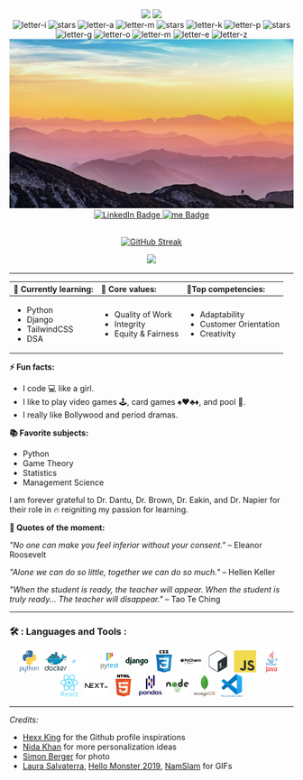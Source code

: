<div id="hello-world" align="center">
    <img src="https://media.giphy.com/media/kDkUNHvbB6vjqeWSyp/giphy.gif" width="50px">
    <img src="https://media.giphy.com/media/lnsTFyT6wUzItXsUV5/giphy.gif" width="50px">
</div>

<div id="i-am-kpgomez" align="center">
    <img src="https://media.giphy.com/media/v1.Y2lkPTc5MGI3NjExZjYyd3VybnF5dmNlNDVqMHFyM3MweGdrNGFreHZrcHFpNmcxemRtbyZlcD12MV9pbnRlcm5hbF9naWZfYnlfaWQmY3Q9dHM/pducGLmEuVdaDJOK0U/giphy.gif" alt="letter-i" width="50px">
    <img src="https://media.giphy.com/media/qYBj58jCwgW7f4Jpaz/giphy.gif" alt="stars" width="20px">
    <img src="https://media.giphy.com/media/v1.Y2lkPTc5MGI3NjExY3F2aGt5a2ltZXllMzZpZnpyMzlseWpjMHNucjRkeXl2bjU0ajVpNCZlcD12MV9pbnRlcm5hbF9naWZfYnlfaWQmY3Q9dHM/JVaAdjZIRNSWf9sSjP/giphy.gif" alt="letter-a" width="50px">
    <img src="https://media.giphy.com/media/v1.Y2lkPTc5MGI3NjExbjFuM3Ayb2dnYTU3MG5idTRybHR0anR1dXJ3YWdhbnJyb3F5b3VtMiZlcD12MV9pbnRlcm5hbF9naWZfYnlfaWQmY3Q9dHM/Ufolh1TYxtAnYhs4RO/giphy.gif" alt="letter-m" width="50px">
    <img src="https://media.giphy.com/media/qYBj58jCwgW7f4Jpaz/giphy.gif" alt="stars" width="20px">
    <img src="https://media.giphy.com/media/v1.Y2lkPTc5MGI3NjExZzFwZ3g1enowdXF6ZjZxZWgyZzgyMXJ1YjM2ZGw4c3N2amkyOW9keCZlcD12MV9pbnRlcm5hbF9naWZfYnlfaWQmY3Q9dHM/sYMJdVB4XNPUKO2zv8/giphy.gif" alt="letter-k" width="50px">
    <img src="https://media.giphy.com/media/v1.Y2lkPTc5MGI3NjExdXJlc2lkNjVtaGgyamZ3ZTljM3RsM2V6Z3czNGFldjFvYjhpeWI3biZlcD12MV9pbnRlcm5hbF9naWZfYnlfaWQmY3Q9dHM/7v0CUZRGyalwyQ28lj/giphy.gif" alt="letter-p" width="50px">
    <img src="https://media.giphy.com/media/qYBj58jCwgW7f4Jpaz/giphy.gif" alt="stars" width="20px">
    <img src="https://media.giphy.com/media/v1.Y2lkPTc5MGI3NjExbjF3dDlwN25oOWdqOTZkYnFuc3FyeGJmNGJ4aHd3bGlncWNscng4dCZlcD12MV9pbnRlcm5hbF9naWZfYnlfaWQmY3Q9dHM/GSiZ8JtN26IGj2tkDY/giphy.gif" alt="letter-g" width="50px">
    <img src="https://media.giphy.com/media/v1.Y2lkPTc5MGI3NjExazlmMjh2bmQyMXdrZTBkM2d0MWZkNWQ2dXloZmpjZjNyNTNmMGxzNiZlcD12MV9pbnRlcm5hbF9naWZfYnlfaWQmY3Q9cw/5zAZsY8XJenK75Yv1d/giphy.gif" alt="letter-o" width="50px">
    <img src="https://media.giphy.com/media/v1.Y2lkPTc5MGI3NjExbjFuM3Ayb2dnYTU3MG5idTRybHR0anR1dXJ3YWdhbnJyb3F5b3VtMiZlcD12MV9pbnRlcm5hbF9naWZfYnlfaWQmY3Q9dHM/Ufolh1TYxtAnYhs4RO/giphy.gif" alt="letter-m" width="50px">
    <img src="https://media.giphy.com/media/v1.Y2lkPTc5MGI3NjExZTRkcWpudTNmMDB4c3B3amIxbG5waWtvMzhoN2M4b21pbDhwbjJmYSZlcD12MV9pbnRlcm5hbF9naWZfYnlfaWQmY3Q9dHM/8lZEBtdMJHXUSvxEPc/giphy.gif" alt="letter-e" width="50px">
    <img src="https://media.giphy.com/media/v1.Y2lkPTc5MGI3NjExZnA3aXg2MjMzb2p4dm9heXN2YW5nazRjZjhsdzgwcnQ3cTZ2YzBnbSZlcD12MV9pbnRlcm5hbF9naWZfYnlfaWQmY3Q9dHM/hWvQT2uRyfcVKXpWZ8/giphy.gif" alt="letter-z" width="50px">
</div>

<div id="banner" align="center">
  <img src="simon-berger-nature-unsplash.jpg" width="1200" height="300"/>
</div>

<div id="badges" align="center">
    <a href="https://www.linkedin.com/in/kpgomez">
        <img src="https://img.shields.io/badge/LinkedIn-blue?style=for-the-badge&logo=linkedin&logoColor=white" alt="LinkedIn Badge"/>
    </a>
    <a href="https://about.me/kpgomez">
        <img src="https://img.shields.io/badge/Portfolio-green?style=for-the-badge&logo=about.me&logoColor=white" alt="me Badge"/>
    </a>
</div>

<div id="counter" align="center">
    <img src="https://komarev.com/ghpvc/?username=kpgomez&style=flat-square&color=blue" alt=""/>
</div> 
    
<div id="stats" align="center">

[![GitHub Streak](https://github-readme-streak-stats.herokuapp.com?user=kpgomez&theme=blood&hide_border=false&border_radius=20&exclude_days=Sun%2CSat&card_width=395)](https://git.io/streak-stats)

</div>

<div id="code-like-a-girl" align="center" style="padding-left: 5px; padding-right: 5px">
    <img src="https://media.giphy.com/media/8BlEa9XDwxOwdB6mKW/giphy.gif" width="100">
</div>

---
| <b>🌱 Currently learning:</b> | <b>🎯 Core values:<b> | <b>🏅Top competencies:</b> |
| :--- | :--- | :--- |
|<ul><li>Python</li><li>Django</li><li>TailwindCSS</li><li>DSA</li></ul>|<ul><li>Quality of Work</li><li>Integrity</li><li>Equity & Fairness</li></ul>|<ul><li>Adaptability</li><li>Customer Orientation</li><li>Creativity</li></ul>|
<div>
    <p><b>⚡ Fun facts:</b></p>
    <ul>
        <li>I code 💻 like a girl.</li>
        <li>I like to play video games 🕹️, card games ♠️♥️♣️♦️, and pool 🎱.</li>
        <li>I really like Bollywood and period dramas.</li>
    </ul>
    <p><b>📚 Favorite subjects:</b> 
    <ul>
        <li>Python</li>
        <li>Game Theory</li>
        <li>Statistics</li>
        <li>Management Science</li>
    </ul>
    <p>I am forever grateful to Dr. Dantu, Dr. Brown, Dr. Eakin, and Dr. Napier for their role in 🔥 reigniting my passion for learning.</p>
    <p><b>💬 Quotes of the moment:</b></p>
    <p><i>"No one can make you feel inferior without your consent."</i> – Eleanor Roosevelt</p>
    <p><i>"Alone we can do so little, together we can do so much."</i> – Hellen Keller</p>
    <p><i>"When the student is ready, the teacher will appear. When the student is truly ready... The teacher will disappear."</i> – Tao Te Ching</p>
</div>

---

<h3> 🛠️ : Languages and Tools : </h3>

<div id="tools" align="center">
    <img src="https://raw.githubusercontent.com/devicons/devicon/55609aa5bd817ff167afce0d965585c92040787a/icons/python/python-original-wordmark.svg" title="Python" alt="Python" width="40" height="40"/>&nbsp;
    <img src="https://raw.githubusercontent.com/devicons/devicon/55609aa5bd817ff167afce0d965585c92040787a/icons/docker/docker-original-wordmark.svg" title="docker" alt="docker" width="40" height="40"/>&nbsp;
    <img src="https://raw.githubusercontent.com/devicons/devicon/55609aa5bd817ff167afce0d965585c92040787a/icons/tailwindcss/tailwindcss-original-wordmark.svg" title="TailwindCSS" alt="TailwindCSS" width="40" height="40"/>&nbsp;
    <img src="https://raw.githubusercontent.com/devicons/devicon/55609aa5bd817ff167afce0d965585c92040787a/icons/pytest/pytest-original-wordmark.svg" title="PyTest" alt="PyTest" width="40" height="40"/>&nbsp;
    <img src="https://raw.githubusercontent.com/devicons/devicon/55609aa5bd817ff167afce0d965585c92040787a/icons/django/django-plain-wordmark.svg" title="Django" alt="Django" width="40" height="40"/>&nbsp;
    <img src="https://raw.githubusercontent.com/devicons/devicon/55609aa5bd817ff167afce0d965585c92040787a/icons/css3/css3-original-wordmark.svg" title="CSS3" alt="CSS3" width="40" height="40"/>&nbsp;
    <img src="https://raw.githubusercontent.com/devicons/devicon/55609aa5bd817ff167afce0d965585c92040787a/icons/pycharm/pycharm-original-wordmark.svg" title="PyCharm" alt="PyCharm" width="40" height="40"/>&nbsp;
    <img src="https://raw.githubusercontent.com/devicons/devicon/55609aa5bd817ff167afce0d965585c92040787a/icons/bash/bash-original.svg" title="Bash" alt="Bash" width="40" height="40"/>&nbsp;
    <img src="https://raw.githubusercontent.com/devicons/devicon/55609aa5bd817ff167afce0d965585c92040787a/icons/javascript/javascript-original.svg" title="JavaScript" alt="JavaScript" width="40" height="40"/>&nbsp;
    <img src="https://raw.githubusercontent.com/devicons/devicon/55609aa5bd817ff167afce0d965585c92040787a/icons/java/java-original-wordmark.svg" title="Java" alt="Java" width="40" height="40"/>&nbsp;
    <img src="https://raw.githubusercontent.com/devicons/devicon/55609aa5bd817ff167afce0d965585c92040787a/icons/react/react-original-wordmark.svg" title="React" alt="React" width="40" height="40"/>&nbsp;
    <img src="https://raw.githubusercontent.com/devicons/devicon/55609aa5bd817ff167afce0d965585c92040787a/icons/nextjs/nextjs-original-wordmark.svg" title="NextJS" alt="NextJS" width="40" height="40"/>&nbsp;
    <img src="https://raw.githubusercontent.com/devicons/devicon/55609aa5bd817ff167afce0d965585c92040787a/icons/html5/html5-original-wordmark.svg" title="HTML5" alt="HTML5" width="40" height="40"/>&nbsp;
    <img src="https://raw.githubusercontent.com/devicons/devicon/55609aa5bd817ff167afce0d965585c92040787a/icons/pandas/pandas-original-wordmark.svg" title="Pandas" alt="Pandas" width="40" height="40"/>&nbsp;
    <img src="https://raw.githubusercontent.com/devicons/devicon/55609aa5bd817ff167afce0d965585c92040787a/icons/nodejs/nodejs-original-wordmark.svg" title="NodeJS" alt="NodeJS" width="40" height="40"/>&nbsp;
    <img src="https://raw.githubusercontent.com/devicons/devicon/55609aa5bd817ff167afce0d965585c92040787a/icons/mongodb/mongodb-original-wordmark.svg" title="MongoDB" alt="MongoDB" width="40" height="40"/>&nbsp;
    <img src="https://raw.githubusercontent.com/devicons/devicon/55609aa5bd817ff167afce0d965585c92040787a/icons/vscode/vscode-original-wordmark.svg" title="VSCode" alt="VSCode" width="40" height="40"/>&nbsp;
</div>

---
<i>Credits:</i> 
- [Hexx King](https://github.com/HexxKing/HexxKing) for the Github profile inspirations
- [Nida Khan](https://www.sitepoint.com/github-profile-readme/) for more personalization ideas
- [Simon Berger](https://unsplash.com/photos/landscape-photography-of-mountains-twukN12EN7c)  for photo
- [Laura Salvaterra](https://www.behance.net/laurasalvaterra), [Hello Monster 2019](https://giphy.com/hello_monster_2019), [NamSlam](https://giphy.com/namslam) for GIFs
